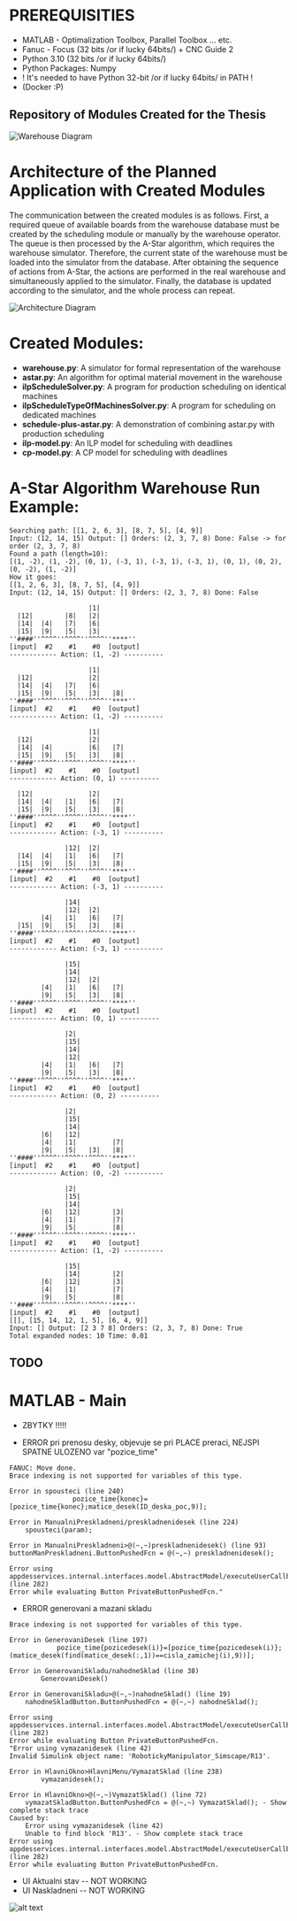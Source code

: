 # PREREQUISITIES
* MATLAB - Optimalization Toolbox, Parallel Toolbox ... etc.
* Fanuc - Focus (32 bits /or if lucky 64bits/) + CNC Guide 2 
* Python 3.10 (32 bits /or if lucky 64bits/)
* Python Packages: Numpy
* ! It's needed to have Python 32-bit /or if lucky 64bits/ in PATH !
* (Docker :P) 

## Repository of Modules Created for the Thesis

![Warehouse Diagram](Pathfinding-Python/sklad.png)

# Architecture of the Planned Application with Created Modules

The communication between the created modules is as follows. First, a required queue of available boards from the warehouse database must be created by the scheduling module or manually by the warehouse operator. The queue is then processed by the A-Star algorithm, which requires the warehouse simulator. Therefore, the current state of the warehouse must be loaded into the simulator from the database. After obtaining the sequence of actions from A-Star, the actions are performed in the real warehouse and simultaneously applied to the simulator. Finally, the database is updated according to the simulator, and the whole process can repeat.

![Architecture Diagram](Pathfinding-Python/arch.png)

# Created Modules:

- **warehouse.py**: A simulator for formal representation of the warehouse
- **astar.py**: An algorithm for optimal material movement in the warehouse
- **ilpScheduleSolver.py**: A program for production scheduling on identical machines
- **ilpScheduleTypeOfMachinesSolver.py**: A program for scheduling on dedicated machines
- **schedule-plus-astar.py**: A demonstration of combining astar.py with production scheduling
- **ilp-model.py**: An ILP model for scheduling with deadlines
- **cp-model.py**: A CP model for scheduling with deadlines

# A-Star Algorithm Warehouse Run Example:

```
Searching path: [[1, 2, 6, 3], [8, 7, 5], [4, 9]] 
Input: (12, 14, 15) Output: [] Orders: (2, 3, 7, 8) Done: False -> for order (2, 3, 7, 8)
Found a path (length=10): 
[(1, -2), (1, -2), (0, 1), (-3, 1), (-3, 1), (-3, 1), (0, 1), (0, 2), (0, -2), (1, -2)]
How it goes: 
[[1, 2, 6, 3], [8, 7, 5], [4, 9]] 
Input: (12, 14, 15) Output: [] Orders: (2, 3, 7, 8) Done: False

                    |1|        
  |12|        |8|   |2|        
  |14|  |4|   |7|   |6|        
  |15|  |9|   |5|   |3|        
''####''^^^^''^^^^''^^^^''****''
[input]  #2    #1    #0  [output]
------------ Action: (1, -2) ----------

                    |1|        
  |12|              |2|        
  |14|  |4|   |7|   |6|        
  |15|  |9|   |5|   |3|   |8|
''####''^^^^''^^^^''^^^^''****''
[input]  #2    #1    #0  [output]
------------ Action: (1, -2) ----------

                    |1|        
  |12|              |2|        
  |14|  |4|         |6|   |7|
  |15|  |9|   |5|   |3|   |8|
''####''^^^^''^^^^''^^^^''****''
[input]  #2    #1    #0  [output]
------------ Action: (0, 1) ----------

  |12|              |2|        
  |14|  |4|   |1|   |6|   |7|
  |15|  |9|   |5|   |3|   |8|
''####''^^^^''^^^^''^^^^''****''
[input]  #2    #1    #0  [output]
------------ Action: (-3, 1) ----------

              |12|  |2|        
  |14|  |4|   |1|   |6|   |7|
  |15|  |9|   |5|   |3|   |8|
''####''^^^^''^^^^''^^^^''****''
[input]  #2    #1    #0  [output]
------------ Action: (-3, 1) ----------

              |14|             
              |12|  |2|        
        |4|   |1|   |6|   |7|
  |15|  |9|   |5|   |3|   |8|
''####''^^^^''^^^^''^^^^''****''
[input]  #2    #1    #0  [output]
------------ Action: (-3, 1) ----------

              |15|             
              |14|             
              |12|  |2|        
        |4|   |1|   |6|   |7|
        |9|   |5|   |3|   |8|
''####''^^^^''^^^^''^^^^''****''
[input]  #2    #1    #0  [output]
------------ Action: (0, 1) ----------

              |2|              
              |15|             
              |14|             
              |12|             
        |4|   |1|   |6|   |7|
        |9|   |5|   |3|   |8|
''####''^^^^''^^^^''^^^^''****''
[input]  #2    #1    #0  [output]
------------ Action: (0, 2) ----------

              |2|              
              |15|             
              |14|             
        |6|   |12|             
        |4|   |1|         |7|
        |9|   |5|   |3|   |8|
''####''^^^^''^^^^''^^^^''****''
[input]  #2    #1    #0  [output]
------------ Action: (0, -2) ----------

              |2|              
              |15|             
              |14|             
        |6|   |12|        |3|
        |4|   |1|         |7|
        |9|   |5|         |8|
''####''^^^^''^^^^''^^^^''****''
[input]  #2    #1    #0  [output]
------------ Action: (1, -2) ----------

              |15|             
              |14|        |2|
        |6|   |12|        |3|
        |4|   |1|         |7|
        |9|   |5|         |8|
''####''^^^^''^^^^''^^^^''****''
[input]  #2    #1    #0  [output]
[[], [15, 14, 12, 1, 5], [6, 4, 9]] 
Input: [] Output: [2 3 7 8] Orders: (2, 3, 7, 8) Done: True
Total expanded nodes: 10 Time: 0.01

```

## TODO

# MATLAB - Main

- ZBYTKY !!!!!

- ERROR pri prenosu desky, objevuje se pri PLACE preraci, NEJSPI SPATNE ULOZENO var "pozice_time" 
```
FANUC: Move done.
Brace indexing is not supported for variables of this type.

Error in spousteci (line 240)
                pozice_time{konec}=[pozice_time{konec};matice_desek(ID_deska_poc,9)];

Error in ManualniPreskladneni/preskladnenidesek (line 224)
    spousteci(param);

Error in ManualniPreskladneni>@(~,~)preskladnenidesek() (line 93)
buttonManPreskladneni.ButtonPushedFcn = @(~,~) preskladnenidesek();
 
Error using appdesservices.internal.interfaces.model.AbstractModel/executeUserCallback (line 282)
Error while evaluating Button PrivateButtonPushedFcn."
```
- ERROR generovani a mazani skladu
``` 
Brace indexing is not supported for variables of this type.

Error in GenerovaniDesek (line 197)
            pozice_time{pozicedesek(i)}=[pozice_time{pozicedesek(i)}; (matice_desek(find(matice_desek(:,1))==cisla_zamichej(i),9))];

Error in GenerovaniSkladu/nahodneSklad (line 38)
        GenerovaniDesek()

Error in GenerovaniSkladu>@(~,~)nahodneSklad() (line 19)
    nahodneSkladButton.ButtonPushedFcn = @(~,~) nahodneSklad();
 
Error using appdesservices.internal.interfaces.model.AbstractModel/executeUserCallback (line 282)
Error while evaluating Button PrivateButtonPushedFcn.
"Error using vymazanidesek (line 42)
Invalid Simulink object name: 'RobotickyManipulator_Simscape/R13'.

Error in HlavniOkno>HlavniMenu/VymazatSklad (line 238)
        vymazanidesek();

Error in HlavniOkno>@(~,~)VymazatSklad() (line 72)
    vymazatSkladButton.ButtonPushedFcn = @(~,~) VymazatSklad(); - Show complete stack trace
Caused by:
    Error using vymazanidesek (line 42)
    Unable to find block 'R13'. - Show complete stack trace 
Error using appdesservices.internal.interfaces.model.AbstractModel/executeUserCallback (line 282)
Error while evaluating Button PrivateButtonPushedFcn.
```
- UI Aktualni stav -- NOT WORKING
- UI Naskladneni -- NOT WORKING

![alt text](sklad.png)
